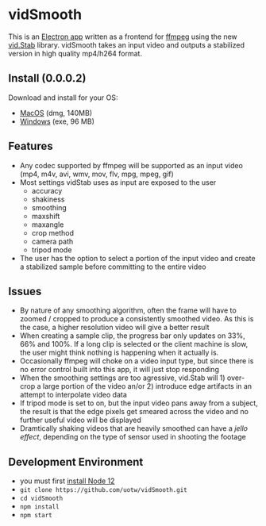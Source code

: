# vidSmooth
This is an [Electron app](https://electronjs.org/) written as a frontend for [ffmpeg](https://www.ffmpeg.org/) using the new [vid.Stab](https://github.com/georgmartius/vid.stab) library. vidSmooth takes an input video and outputs a stabilized version in high quality mp4/h264 format.

## Install (0.0.0.2)
Download and install for your OS:
- [MacOS](https://www.sonoclipshare.com/vidSmooth/vidSmooth.v0.0.2.Installer.dmg) (dmg, 140MB)
- [Windows](https://www.sonoclipshare.com/vidSmooth/vidSmooth.v0.0.3.installer.exe) (exe, 96 MB)

## Features
- Any codec supported by ffmpeg will be supported as an input video (mp4, m4v, avi, wmv, mov, flv, mpg, mpeg, gif)
- Most settings vidStab uses as input are exposed to the user
     *   accuracy  
     *   shakiness  
     *   smoothing  
     *   maxshift  
     *   maxangle  
     *   crop method  
     *   camera path  
     *   tripod mode
- The user has the option to select a portion of the input video and create a stabilized sample before committing to the entire video

## Issues
- By nature of any smoothing algorithm, often the frame will have to zoomed / cropped to produce a consistently smoothed video. As this is the case, a higher resolution video will give a better result
- When creating a sample clip, the progress bar only updates on 33%, 66% and 100%. If a long clip is selected or the client machine is slow, the user might think nothing is happening when it actually is.
- Occasionally ffmpeg will choke on a video input type, but since there is no error control built into this app, it will just stop responding
- When the smoothing settings are too agressive, vid.Stab will 1) over-crop a large portion of the video an/or 2) introduce edge artifacts in an attempt to interpolate video data
- If tripod mode is set to on, but the input video pans away from a subject, the result is that the edge pixels get smeared across the video and no further useful video will be displayed 
- Dramtically shaking videos that are heavily smoothed can have a *jello effect*, depending on the type of sensor used in shooting the footage 

## Development Environment
- you must first [install Node 12](https://nodejs.org/en/download/)
- `git clone https://github.com/uotw/vidSmooth.git`
- `cd vidSmooth`
- `npm install`
- `npm start`
